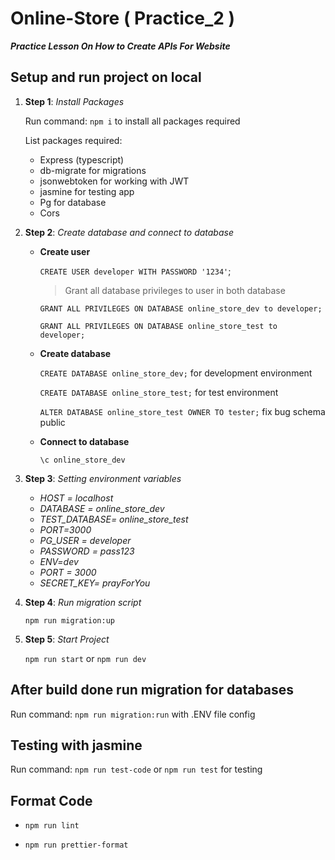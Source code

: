 # Online-Store ( Practice_2 )

**_Practice Lesson On How to Create APIs For Website_**

## Setup and run project on local

1. **Step 1**: _Install Packages_

    Run command: `npm i` to install all packages required

    List packages required:

    - Express (typescript)
    - db-migrate for migrations
    - jsonwebtoken for working with JWT
    - jasmine for testing app
    - Pg for database
    - Cors

2. **Step 2**: _Create database and connect to database_

    - **Create user**

        `CREATE USER developer WITH PASSWORD '1234'`;

        > Grant all database privileges to user in both database

        `GRANT ALL PRIVILEGES ON DATABASE online_store_dev to developer;`

        `GRANT ALL PRIVILEGES ON DATABASE online_store_test to developer;`

    - **Create database**

        `CREATE DATABASE online_store_dev;` for development environment

        `CREATE DATABASE online_store_test;` for test environment

        `ALTER DATABASE online_store_test OWNER TO tester;` fix bug schema public

    - **Connect to database**

        `\c online_store_dev`

3. **Step 3**: _Setting environment variables_

    - _HOST = localhost_
    - _DATABASE = online_store_dev_
    - _TEST_DATABASE= online_store_test_
    - _PORT=3000_
    - _PG_USER = developer_
    - _PASSWORD = pass123_
    - _ENV=dev_
    - _PORT = 3000_
    - _SECRET_KEY= prayForYou_

4. **Step 4**: _Run migration script_

    `npm run migration:up`

5. **Step 5**: _Start Project_

    `npm run start` or `npm run dev`

## After build done run migration for databases

Run command: `npm run migration:run` with .ENV file config

## Testing with jasmine

Run command: `npm run test-code` or `npm run test` for testing

## Format Code

-   `npm run lint`

-   `npm run prettier-format`
